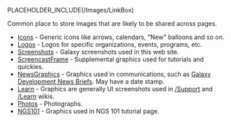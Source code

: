 PLACEHOLDER_INCLUDE(/Images/LinkBox)

Common place to store images that are likely to be shared across pages.

* [Icons](Icons) - Generic icons like arrows, calendars, "New" balloons and so on.
* [Logos](Logos) - Logos for specific organizations, events, programs, etc.
* [Screenshots](Screenshots) - Galaxy screenshots used in this web site.
* [ScreencastFrame](ScreencastFrame) - Supplemental graphics used for tutorials and quickies.
* [NewsGraphics](NewsGraphics) - Graphics used in communications, such as [Galaxy Development News Briefs](../DevNewsBriefs). May have a date stamp.
* [Learn](/Images/Learn) - Graphics are generally UI screenshots used in [/Support](/Support) and [/Learn](../Learn) wikis.
* [Photos](Photos) - Photographs.
* [NGS101](Images/NGS101) - Graphics used in NGS 101 tutorial page.

